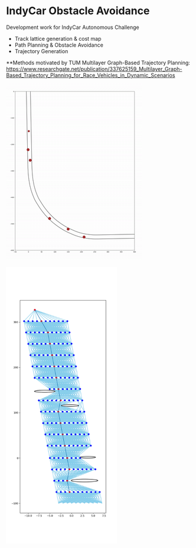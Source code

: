 # IndyCar Obstacle Avoidance

Development work for IndyCar Autonomous Challenge
- Track lattice generation & cost map
- Path Planning & Obstacle Avoidance
- Trajectory Generation

**Methods motivated by TUM Multilayer Graph-Based Trajectory Planning: https://www.researchgate.net/publication/337625159_Multilayer_Graph-Based_Trajectory_Planning_for_Race_Vehicles_in_Dynamic_Scenarios 



![](vis/obstacle-avoidance-02.gif)


<img src="vis/min_cost_path_1.png"  width="300">